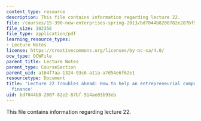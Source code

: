 ```yaml
---
content_type: resource
description: This file contains information regarding lecture 22.
file: /courses/15-390-new-enterprises-spring-2013/bd7044b8200782e287bf514ae03b93eb_MIT15_390S13_lec22.pdf
file_size: 302356
file_type: application/pdf
learning_resource_types:
- Lecture Notes
license: https://creativecommons.org/licenses/by-nc-sa/4.0/
ocw_type: OCWFile
parent_title: Lecture Notes
parent_type: CourseSection
parent_uid: a164f7aa-1324-93c6-a11a-a7d54e6f62e1
resourcetype: Document
title: 'Lecture 22 Troubles ahead: How to help an entrepreneurial company; entrepreneurial
  finance'
uid: bd7044b8-2007-82e2-87bf-514ae03b93eb
---
```

This file contains information regarding lecture 22.